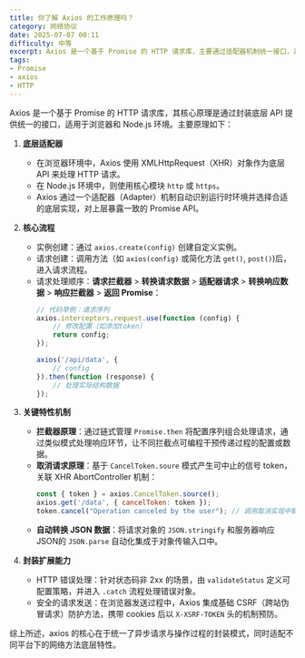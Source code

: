 ```yaml
---
title: 你了解 Axios 的工作原理吗？
category: 网络协议
date: 2025-07-07 00:11
difficulty: 中等
excerpt: Axios 是一个基于 Promise 的 HTTP 请求库，主要通过适配器机制统一接口，并实现请求的拦截和取消等功能。
tags:
- Promise
- axios
- HTTP
---
```

Axios 是一个基于 Promise 的 HTTP 请求库，其核心原理是通过封装底层 API 提供统一的接口，适用于浏览器和 Node.js 环境。主要原理如下：

1.  **底层适配器**
    -   在浏览器环境中，Axios 使用 XMLHttpRequest（XHR）对象作为底层 API 来处理 HTTP 请求。
    -   在 Node.js 环境中，则使用核心模块 `http` 或 `https`。
    -   Axios 通过一个适配器（Adapter）机制自动识别运行时环境并选择合适的底层实现，对上层暴露一致的 Promise API。

2.  **核心流程**
    -   实例创建：通过 `axios.create(config)` 创建自定义实例。
    -   请求创建：调用方法（如 `axios(config)` 或简化方法 `get()`, `post()`)后，进入请求流程。
    -   请求处理顺序：**请求拦截器** > **转换请求数据** > **适配器请求** > **转换响应数据** > **响应拦截器** > **返回 Promise**：
        ```javascript
        // 代码举例：请求序列
        axios.interceptors.request.use(function (config) {
            // 修改配置（如添加token）
            return config;
        });

        axios('/api/data', {
            // config
        }).then(function (response) {
            // 处理实际结构数据
        });
        ```

3.  **关键特性机制**
    -   **拦截器原理**：通过链式管理 `Promise.then` 将配置序列组合处理请求，通过类似模式处理响应环节，让不同拦截点可编程干预传递过程的配置或数据。
    -   **取消请求原理**：基于 `CancelToken.soure` 模式产生可中止的信号 token，关联 XHR AbortController 机制：
        ```javascript
        const { token } = axios.CancelToken.source();
        axios.get('/data', { cancelToken: token });
        token.cancel("Operation canceled by the user"); // 调用取消实现中断
        ```
    -   **自动转换 JSON 数据**：将请求对象的 `JSON.stringify` 和服务器响应 JSON的 `JSON.parse` 自动化集成于对象传输入口中。

4.  **封装扩展能力**
    -   HTTP 错误处理：针对状态码非 2xx 的场景，由 `validateStatus` 定义可配置策略，并进入 `.catch` 流程处理错误对象。
    -   安全的请求发送：在浏览器发送过程中，Axios 集成基础 CSRF（跨站伪冒请求）防护方法，携带 cookies 后以 `X-XSRF-TOKEN` 头的机制预防。

综上所述，axios 的核心在于统一了异步请求与操作过程的封装模式，同时适配不同平台下的网络方法底层特性。
